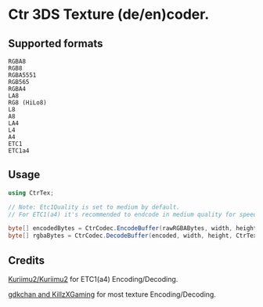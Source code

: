 # Ctr 3DS Texture (de/en)coder.

## Supported formats
```
RGBA8
RGB8
RGBA5551
RGB565
RGBA4
LA8
RG8 (HiLo8)
L8
A8
LA4
L4
A4
ETC1
ETC1a4
```

## Usage
```cs
using CtrTex;

// Note: Etc1Quality is set to medium by default.
// For ETC1(a4) it's recommended to endcode in medium quality for speed reasons.

byte[] encodedBytes = CtrCodec.EncodeBuffer(rawRGBABytes, width, height, CtrTexFormat.ETC1, Etc1Quality.Medium);
byte[] rgbaBytes = CtrCodec.DecodeBuffer(encoded, width, height, CtrTexFormat.ETC1);
```

## Credits 
[Kuriimu2/Kuriimu2](https://github.com/FanTranslatorsInternational/Kuriimu2) for ETC1(a4) Encoding/Decoding.

[gdkchan and KillzXGaming](https://github.com/KillzXGaming/SPICA) for most texture Encoding/Decoding.
